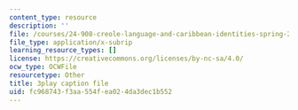 ```yaml
---
content_type: resource
description: ''
file: /courses/24-908-creole-language-and-caribbean-identities-spring-2017/fc968743f3aa554fea024da3dec1b552_fh1bvrJN4Fc.srt
file_type: application/x-subrip
learning_resource_types: []
license: https://creativecommons.org/licenses/by-nc-sa/4.0/
ocw_type: OCWFile
resourcetype: Other
title: 3play caption file
uid: fc968743-f3aa-554f-ea02-4da3dec1b552
---
```

